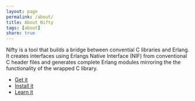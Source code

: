 ```yaml
---
layout: page
permalink: /about/
title: About Nifty
tags: [about]
share: true
---
```


Nifty is a tool that builds a bridge between convential C libraries and Erlang. It creates
interfaces using Erlangs Native Interface (NIF) from conventional C header files and generates
complete Erlang modules mirroring the the functionality of the wrapped C library. 

+ <a href="https://github.com/parapluu/nifty">Get it</a>
+ <a href="{{ site.url }}/install">Install it</a>
+ <a href="{{ site.url }}/tutorial">Learn it</a>

